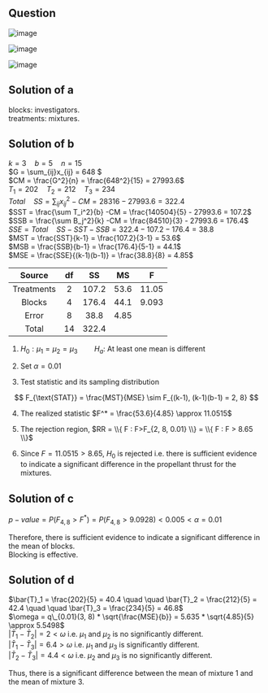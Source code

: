 ## Question

![image](https://github.com/user-attachments/assets/ba366aea-97f8-41f0-91ad-7443e0a62cbd)

![image](https://github.com/user-attachments/assets/3ef71114-65d9-419d-a5eb-551898d7cf99)

![image](https://github.com/user-attachments/assets/b2199c0d-742d-4ce7-b3c5-88aeeb827623)

## Solution of a

blocks: investigators.  
treatments: mixtures.  

## Solution of b

$k=3 \quad b=5 \quad n=15$  
$G = \sum_{ij}x_{ij} = 648 $  
$CM = \frac{G^2}{n} = \frac{648^2}{15} = 27993.6$  
$T_1 = 202 \quad T_2 = 212 \quad T_3 = 234$  
$Total \quad SS = \sum_{ij} x_{ij}^2 - CM = 28316 - 27993.6 = 322.4$  
$SST = \frac{\sum T_i^2}{b} -CM  = \frac{140504}{5} - 27993.6 = 107.2$  
$SSB = \frac{\sum B_j^2}{k} -CM  = \frac{84510}{3} - 27993.6 = 176.4$  
$SSE = Total \quad SS - SST - SSB = 322.4 - 107.2 - 176.4 = 38.8$  
$MST = \frac{SST}{k-1} = \frac{107.2}{3-1} = 53.6$  
$MSB = \frac{SSB}{b-1} = \frac{176.4}{5-1} = 44.1$  
$MSE = \frac{SSE}{(k-1)(b-1)} = \frac{38.8}{8} = 4.85$  

| Source     |  df | SS     | MS     | F      |
|:----------:|:---:|:------:|:------:|:------:|
| Treatments |  2  | 107.2  | 53.6   | 11.05  |
| Blocks     |  4  | 176.4  | 44.1   | 9.093  |
| Error      |  8  | 38.8   | 4.85   |        |
| Total      | 14  | 322.4  |        |        |

1. $H_0: \mu_1 = \mu_2 = \mu_3 \quad \quad H_a:$ At least one mean is different   
  
2. Set $\alpha = 0.01$  
  
3. Test statistic and its sampling distribution  
  
$$
F_{\text{STAT}} = \frac{MST}{MSE} \sim F_{(k-1), (k-1)(b-1) = 2, 8}
$$

4. The realized statistic $F^* = \frac{53.6}{4.85} \approx 11.0515$

5. The rejection region, $RR = \\{ F : F>F_{2, 8, 0.01} \\} = \\{ F : F > 8.65 \\}$  
  
6. Since $F = 11.0515 > 8.65$, $H_0$ is rejected i.e. there is sufficient evidence to indicate a significant difference in the propellant thrust for the mixtures.

## Solution of c

$p-value = P(F_{4,8} > F^*) = P(F_{4,8} > 9.0928) < 0.005 < \alpha = 0.01$  
  
Therefore, there is sufficient evidence to indicate a significant difference in the mean of blocks.  
Blocking is effective.  

## Solution of d

$\bar{T}_1 = \frac{202}{5} = 40.4 \quad \quad \bar{T}_2 = \frac{212}{5} = 42.4 \quad \quad \bar{T}_3 = \frac{234}{5} = 46.8$  
$\omega = q\_{0.01}(3, 8) * \sqrt{\frac{MSE}{b}} = 5.635 * \sqrt{4.85}{5} \approx 5.5498$  
$| \bar{T}_1 - \bar{T}_2 | = 2 < \omega$ i.e. $\mu_1$ and $\mu_2$ is no significantly different.  
$| \bar{T}_1 - \bar{T}_3 | = 6.4 > \omega$ i.e. $\mu_1$ and $\mu_3$ is significantly different.  
$| \bar{T}_2 - \bar{T}_3 | = 4.4 < \omega$ i.e. $\mu_2$ and $\mu_3$ is no significantly different.  

Thus, there is a significant difference between the mean of mixture 1 and the mean of mixture 3.
